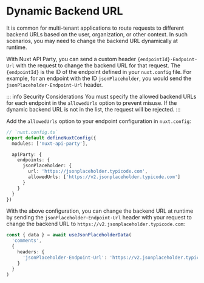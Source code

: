 # Dynamic Backend URL

It is common for multi-tenant applications to route requests to different backend URLs based on the user, organization, or other context. In such scenarios, you may need to change the backend URL dynamically at runtime.

With Nuxt API Party, you can send a custom header `{endpointId}-Endpoint-Url` with the request to change the backend URL for that request. The `{endpointId}` is the ID of the endpoint defined in your `nuxt.config` file. For example, for an endpoint with the ID `jsonPlaceholder`, you would send the `jsonPlaceholder-Endpoint-Url` header.

::: info Security Considerations
You must specify the allowed backend URLs for each endpoint in the `allowedUrls` option to prevent misuse. If the dynamic backend URL is not in the list, the request will be rejected.
:::

Add the `allowedUrls` option to your endpoint configuration in `nuxt.config`:

```ts
// `nuxt.config.ts`
export default defineNuxtConfig({
  modules: ['nuxt-api-party'],

  apiParty: {
    endpoints: {
      jsonPlaceholder: {
        url: 'https://jsonplaceholder.typicode.com',
        allowedUrls: ['https://v2.jsonplaceholder.typicode.com']
      }
    }
  }
})
```

With the above configuration, you can change the backend URL at runtime by sending the `jsonPlaceholder-Endpoint-Url` header with your request to change the backend URL to `https://v2.jsonplaceholder.typicode.com`:

```ts
const { data } = await useJsonPlaceholderData(
  'comments',
  {
    headers: {
      'jsonPlaceholder-Endpoint-Url': 'https://v2.jsonplaceholder.typicode.com'
    }
  }
)
```
